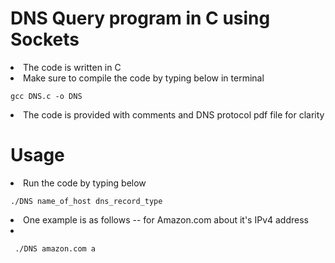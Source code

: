 # DNS Query program in C using Sockets

<li>The code is written in C </li>
<li>Make sure to compile the code by typing below in terminal 

    gcc DNS.c -o DNS 
<li> The code is provided with comments and DNS protocol pdf file for clarity </li>

# Usage
<li> Run the code by typing below
 
    ./DNS name_of_host dns_record_type

<li> One example is as follows -- for Amazon.com about it's IPv4 address </li>
<li> 
     
     ./DNS amazon.com a

